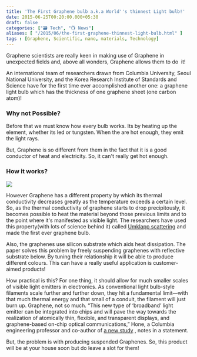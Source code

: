 ```yaml
---
title: 'The First Graphene bulb a.k.a World''s thinnest Light bulb!'
date: 2015-06-25T00:20:00.000+05:30
draft: false
categories: ["🗃️ Tech", "📺 News"]
aliases: [ "/2015/06/the-first-graphene-thinnest-light-bulb.html" ]
tags : [Graphene, Scientific, nano, materials, Technology]
---
```


  
Graphene scientists are really keen in making use of Graphene in unexpected fields and, above all wonders, Graphene allows them to do  it!  
  
An international team of researchers drawn from Columbia University, Seoul National University, and the Korea Research Institute of Standards and Science have for the first time ever accomplished another one: a graphene light bulb which has the thickness of one graphene sheet (one carbon atom)!  

### Why not Possible?

Before that we must know how every bulb works. Its by heating up the element, whether its led or tungsten. When the are hot enough, they emit the light rays.

  
But, Graphene is so different from them in the fact that it is a good conductor of heat and electricity. So, it can't really get hot enough.

### How it works?

[![](https://motherboard-images.vice.com/content-images/contentimage/22930/1434859666269281.jpg)](https://motherboard-images.vice.com/content-images/contentimage/22930/1434859666269281.jpg)

However Graphene has a different property by which its thermal conductivity decreases greatly as the temperature exceeds a certain level. So, as the thermal conductivity of graphene starts to drop precipitously, it becomes possible to heat the material beyond those previous limits and to the point where it's manifested as visible light. The researchers have used this property(with lots of science behind it) called [Umklapp scattering](httpss://en.wikipedia.org/wiki/Umklapp_scattering) and made the first ever graphene bulb.

  

Also, the graphenes use silicon substrate which aids heat dissipation. The paper solves this problem by freely suspending graphenes with reflective substrate below. By tuning their relationship it will be able to produce different colours. This can have a really useful application is customer-aimed products!

  

How practical is this? For one thing, it should allow for much smaller scales of visible light emitters in electronics. As conventional light bulb-style filaments scale further and further down, they hit a fundamental limit—with that much thermal energy and that small of a conduit, the filament will just burn up. Graphene, not so much. “This new type of ‘broadband’ light emitter can be integrated into chips and will pave the way towards the realization of atomically thin, flexible, and transparent displays, and graphene-based on-chip optical communications,” Hone, a Columbia engineering professor and co-author of [a new study](doi:10.1038/nnano.2015.118) , notes in a statement.

But, the problem is with producing suspended Graphenes. So, this product will be at your house soon but do leave a slot for them!